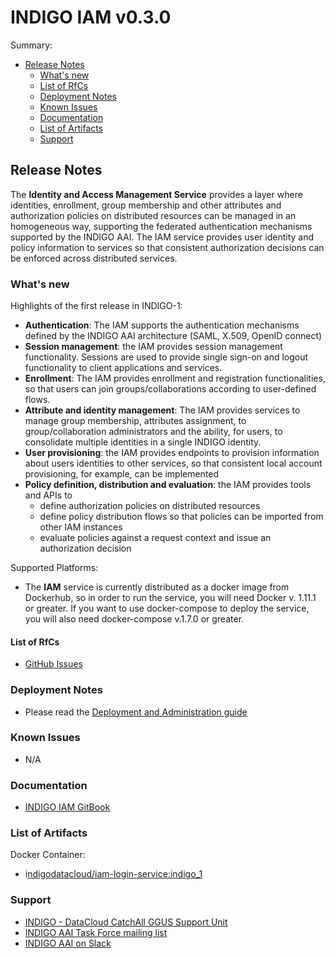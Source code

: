 # INDIGO IAM v0.3.0

Summary:
* [Release Notes](#id1)
  * [What's new](#id2)
  * [List of RfCs](#id3)
  * [Deployment Notes](#id4)
  * [Known Issues](#id5)
  * [Documentation](#id6)
  * [List of Artifacts](#id7)
  * [Support](#id8)


<a id="id1"></a>
## Release Notes

The **Identity and Access Management Service** provides a layer where identities, enrollment, group membership and other attributes and authorization policies on distributed resources can be managed in an homogeneous way, supporting the federated authentication mechanisms supported by the INDIGO AAI. The IAM service provides user identity and policy information to services so that consistent authorization decisions can be enforced across distributed services.

<a id="id2"></a>
### What's new

Highlights of the first release in INDIGO-1:
* **Authentication**: The IAM supports the authentication mechanisms defined by the INDIGO AAI architecture (SAML, X.509, OpenID connect)
* **Session management**: the IAM provides session management functionality. Sessions are used to provide single sign-on and logout functionality to client applications and services.
* **Enrollment**: The IAM provides enrollment and registration functionalities, so that users can join groups/collaborations according to user-defined flows.
* **Attribute and identity management**: The IAM provides services to manage group membership, attributes assignment, to group/collaboration administrators and the ability, for users, to consolidate multiple identities in a single INDIGO identity.
* **User provisioning**: the IAM provides endpoints to provision information about users identities to other services, so that consistent local account provisioning, for example, can be implemented
* **Policy definition, distribution and evaluation**: the IAM provides tools and APIs to
  * define authorization policies on distributed resources
  * define policy distribution flows so that policies can be imported from other IAM instances
  * evaluate policies against a request context and issue an authorization decision

Supported Platforms:
* The **IAM** service is currently distributed as a docker image from Dockerhub, so in order to run the service, you will need Docker v. 1.11.1 or greater. If you want to use docker-compose to deploy the service, you will also need docker-compose v.1.7.0 or greater.

<a id="id3"></a>
#### List of RfCs 

* [GitHub Issues](https://github.com/indigo-iam/iam/issues)

<a id="id4"></a>
### Deployment Notes

* Please read the [Deployment and Administration guide](https://indigo-dc.gitbooks.io/iam/content/doc/admin.html)

<a id="id5"></a>
### Known Issues

* N/A

<a id="id6"></a>
### Documentation

* [INDIGO IAM GitBook](https://indigo-dc.gitbooks.io/iam/content/)

<a id="id7"></a>
### List of Artifacts

Docker Container:
* i[ndigodatacloud/iam-login-service:indigo_1](https://hub.docker.com/r/indigodatacloud/iam-login-service/)

<a id="id8"></a>
### Support

* [INDIGO - DataCloud CatchAll GGUS Support Unit](
https://wiki.egi.eu/wiki/GGUS:INDIGO_DataCloud_Catch-all_FAQ)
* [INDIGO AAI Task Force mailing list](https://lists.indigo-datacloud.eu/sympa/sigrequest/indigo-aai-tf)
* [INDIGO AAI on Slack](https://indigo-aai.slack.com/)